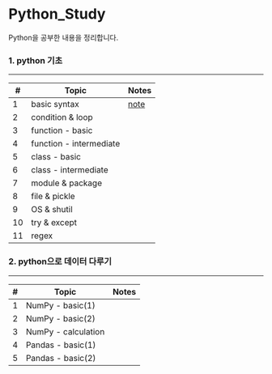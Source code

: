 # Python_Study

Python을 공부한 내용을 정리합니다.


### 1. python 기초
---
| # | Topic | Notes |
|---|---|---|
|1| basic syntax |[note](https://nbviewer.jupyter.org/github/hyeshinoh/Study_Python/blob/master/python_01_basic_syntax.ipynb)|
|2| condition & loop  ||
|3| function - basic  ||
|4| function - intermediate  ||
|5| class - basic ||
|6| class - intermediate ||
|7| module & package ||
|8| file & pickle ||
|9| OS & shutil ||
|10| try & except ||
|11| regex ||

### 2. python으로 데이터 다루기
---
| # | Topic | Notes |
|---|---|---|
|1| NumPy - basic(1)||
|2| NumPy - basic(2)||
|3| NumPy - calculation||
|4| Pandas - basic(1)||
|5| Pandas - basic(2)||